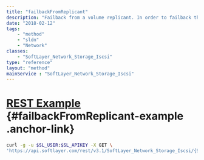 ```yaml
---
title: "failbackFromReplicant"
description: "Failback from a volume replicant. In order to failback the volume must have already been failed over to a replicant. "
date: "2018-02-12"
tags:
    - "method"
    - "sldn"
    - "Network"
classes:
    - "SoftLayer_Network_Storage_Iscsi"
type: "reference"
layout: "method"
mainService : "SoftLayer_Network_Storage_Iscsi"
---
```


# [REST Example](#failbackFromReplicant-example) <a href="/article/rest/"><i class="fas fa-question"></i></a> {#failbackFromReplicant-example .anchor-link} 
```bash
curl -g -u $SL_USER:$SL_APIKEY -X GET \
'https://api.softlayer.com/rest/v3.1/SoftLayer_Network_Storage_Iscsi/{SoftLayer_Network_Storage_IscsiID}/failbackFromReplicant'
```
